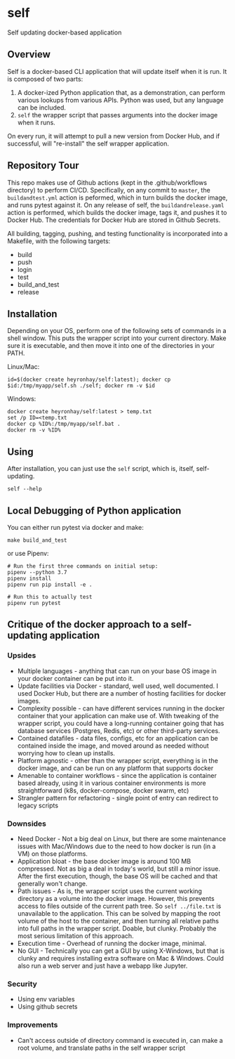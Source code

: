 # self

Self updating docker-based application

## Overview

Self is a docker-based CLI application that will update itself when it is run.  It is composed of two parts:

1. A docker-ized Python application that, as a demonstration, can perform various lookups from various APIs.  Python was used, but any language can be included.
1. `self` the wrapper script that passes arguments into the docker image when it runs.

On every run, it will attempt to pull a new version from Docker Hub, and if successful, will "re-install" the self wrapper application.

## Repository Tour

This repo makes use of Github actions (kept in the .github/workflows directory) to perform CI/CD.  Specifically, on any commit to `master`, the `buildandtest.yml` action is peformed, which in turn builds the docker image, and runs pytest against it.  On any release of self, the `buildandrelease.yaml` action is performed, which builds the docker image, tags it, and pushes it to Docker Hub.  The credentials for Docker Hub are stored in Github Secrets.

All building, tagging, pushing, and testing functionality is incorporated into a Makefile, with the following targets:

* build
* push
* login
* test
* build_and_test
* release

## Installation

Depending on your OS, perform one of the following sets of commands in a shell window.  This puts the wrapper script
into your current directory.  Make sure it is executable, and then move it into one of the directories in your PATH.

Linux/Mac:

    id=$(docker create heyronhay/self:latest); docker cp $id:/tmp/myapp/self.sh ./self; docker rm -v $id

Windows:

    docker create heyronhay/self:latest > temp.txt
    set /p ID=<temp.txt
    docker cp %ID%:/tmp/myapp/self.bat .
    docker rm -v %ID%

## Using

After installation, you can just use the `self` script, which is, itself, self-updating.

    self --help

## Local Debugging of Python application

You can either run pytest via docker and make:

    make build_and_test

or use Pipenv:

    # Run the first three commands on initial setup:
    pipenv --python 3.7         
    pipenv install
    pipenv run pip install -e .

    # Run this to actually test
    pipenv run pytest

## Critique of the docker approach to a self-updating application

### Upsides
* Multiple languages - anything that can run on your base OS image in your docker container can be put into it.
* Update facilities via Docker - standard, well used, well documented.  I used Docker Hub, but there are a number of hosting facilities for docker images.
* Complexity possible - can have different services running in the docker container that your application can make use of.  With tweaking of the wrapper script, you could have a long-running container going that has database services (Postgres, Redis, etc) or other third-party services.
* Contained datafiles - data files, configs, etc for an application can be contained inside the image, and moved around as needed without worrying how to clean up installs.
* Platform agnostic - other than the wrapper script, everything is in the docker image, and can be run on any platform that supports docker
* Amenable to container workflows - since the application is container based already, using it in various container environments is more straightforward (k8s, docker-compose, docker swarm, etc)
* Strangler pattern for refactoring - single point of entry can redirect to legacy scripts

### Downsides
* Need Docker - Not a big deal on Linux, but there are some maintenance issues with Mac/Windows due to the need to how docker is run (in a VM) on those platforms.
* Application bloat - the base docker image is around 100 MB compressed.  Not as big a deal in today's world, but still a minor issue.  After the first execution, though, the base OS will be cached and that generally won't change.
* Path issues - As is, the wrapper script uses the current working directory as a volume into the docker image.  However, this prevents access to files outside of the current path tree.  So `self ../file.txt` is unavailable to the application.  This can be solved by mapping the root volume of the host to the container, and then turning all relative paths into full paths in the wrapper script.  Doable, but clunky.  Probably the most serious limitation of this approach.
* Execution time - Overhead of running the docker image, minimal.
* No GUI - Technically you can get a GUI by using X-Windows, but that is clunky and requires installing extra software on Mac & Windows.  Could also run a web server and just have a webapp like Jupyter.


### Security
* Using env variables
* Using github secrets

### Improvements
* Can't access outside of directory command is executed in, can make a root volume, and translate paths in the self wrapper script
